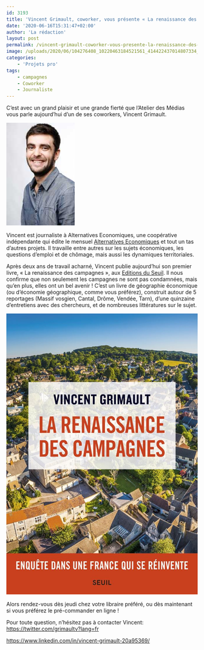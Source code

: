 ```yaml
---
id: 3193
title: 'Vincent Grimault, coworker, vous présente « La renaissance des campagnes »'
date: '2020-06-16T15:31:47+02:00'
author: 'La rédaction'
layout: post
permalink: /vincent-grimault-coworker-vous-presente-la-renaissance-des-campagnes/
image: /uploads/2020/06/104276408_10220463184521561_414422437014807334_o.jpg
categories:
    - 'Projets pro'
tags:
    - campagnes
    - Coworker
    - Journaliste
---
```


C’est avec un grand plaisir et une grande fierté que l’Atelier des Médias vous parle aujourd’hui d’un de ses coworkers, Vincent Grimault.

<img src="/uploads/2020/06/Alter_eco_46__ACH7411_-_jeremie_wach-chastel.jpg" alt="Illustration">

Vincent est journaliste à Alternatives Economiques, une coopérative indépendante qui édite le mensuel [Alternatives Economiques](http://www.alternatives-economiques.fr) et tout un tas d’autres projets. Il travaille entre autres sur les sujets économiques, les questions d’emploi et de chômage, mais aussi les dynamiques territoriales.

Après deux ans de travail acharné, Vincent publie aujourd’hui son premier livre, « La renaissance des campagnes », aux [Editions du Seuil](https://www.facebook.com/editions.seuil/). Il nous confirme que non seulement les campagnes ne sont pas condamnées, mais qu’en plus, elles ont un bel avenir ! C’est un livre de géographie économique (ou d’économie géographique, comme vous préférez), construit autour de 5 reportages (Massif vosgien, Cantal, Drôme, Vendée, Tarn), d’une quinzaine d’entretiens avec des chercheurs, et de nombreuses littératures sur le sujet.

<a href="https://www.seuil.com/ouvrage/la-renaissance-des-campagnes-vincent-grimault/9782021442250"><img src="/uploads/2020/06/104276408_10220463184521561_414422437014807334_o.jpg" alt="Illustration"></a>

Alors rendez-vous dès jeudi chez votre libraire préféré, ou dès maintenant si vous préférez le pré-commander en ligne !

Pour toute question, n’hésitez pas à contacter Vincent: <https://twitter.com/grimaultv?lang=fr>

<https://www.linkedin.com/in/vincent-grimault-20a95369/>
